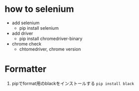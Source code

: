 # how to selenium
- add selenium
    - pip install selenium
- add driver
    - pip install chromedriver-binary
- chrome check
    - chtomedriver, chrome version


# Formatter
1. pipでformat用のblackをインストールする
`pip install black`